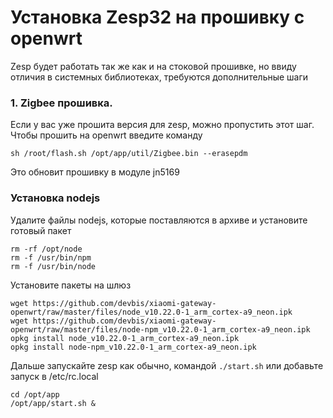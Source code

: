 # Установка Zesp32 на прошивку с openwrt

Zesp будет работать так же как и на стоковой прошивке, но ввиду отличия в системных
библиотеках, требуются дополнительные шаги

### 1. Zigbee прошивка.

Если у вас уже прошита версия для zesp, можно пропустить этот шаг.
Чтобы прошить на openwrt введите команду

```shell script
sh /root/flash.sh /opt/app/util/Zigbee.bin --erasepdm
```

Это обновит прошивку в модуле jn5169

### Установка nodejs

Удалите файлы nodejs, которые поставляются в архиве и установите готовый пакет

```shell script
rm -rf /opt/node
rm -f /usr/bin/npm
rm -f /usr/bin/node
```

Установите пакеты на шлюз

```shell script
wget https://github.com/devbis/xiaomi-gateway-openwrt/raw/master/files/node_v10.22.0-1_arm_cortex-a9_neon.ipk
wget https://github.com/devbis/xiaomi-gateway-openwrt/raw/master/files/node-npm_v10.22.0-1_arm_cortex-a9_neon.ipk
opkg install node_v10.22.0-1_arm_cortex-a9_neon.ipk
opkg install node-npm_v10.22.0-1_arm_cortex-a9_neon.ipk
```

Дальше запускайте zesp как обычно, командой `./start.sh`
или добавьте запуск в /etc/rc.local

```shell script
cd /opt/app
/opt/app/start.sh &
```

